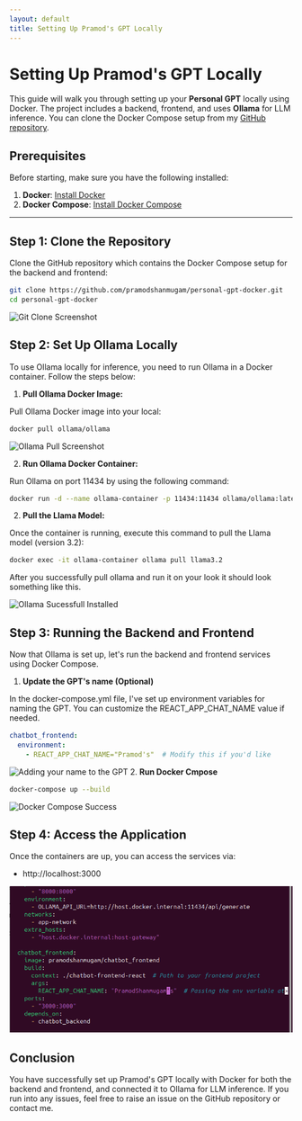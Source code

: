 ```yaml
---
layout: default
title: Setting Up Pramod's GPT Locally
---
```


# Setting Up Pramod's GPT Locally

This guide will walk you through setting up your **Personal GPT** locally using Docker. The project includes a backend, frontend, and uses **Ollama** for LLM inference. You can clone the Docker Compose setup from my [GitHub repository](https://github.com/pramodshanmugam/personal-gpt-docker.git).

## Prerequisites

Before starting, make sure you have the following installed:

1. **Docker**: [Install Docker](https://docs.docker.com/get-docker/)
2. **Docker Compose**: [Install Docker Compose](https://docs.docker.com/compose/install/)

---

## Step 1: Clone the Repository

Clone the GitHub repository which contains the Docker Compose setup for the backend and frontend:

```bash
git clone https://github.com/pramodshanmugam/personal-gpt-docker.git
cd personal-gpt-docker
```
![Git Clone Screenshot](./assets/gitclone.png)

## Step 2: Set Up Ollama Locally

To use Ollama locally for inference, you need to run Ollama in a Docker container. Follow the steps below:

1. **Pull Ollama Docker Image:**

Pull Ollama Docker image into your local:

```bash
docker pull ollama/ollama
```
![Ollama Pull Screenshot](./assets/ollamapull.png)

2. **Run Ollama Docker Container:**

Run Ollama on port 11434 by using the following command:

```bash
docker run -d --name ollama-container -p 11434:11434 ollama/ollama:latest
```

2. **Pull the Llama Model:**

Once the container is running, execute this command to pull the Llama model (version 3.2):

```bash
docker exec -it ollama-container ollama pull llama3.2
```
After you successfully pull ollama and run it on your look it should look something like this.

![Ollama Sucessfull Installed](./assets/ollamasuccess.png)

## Step 3: Running the Backend and Frontend

Now that Ollama is set up, let's run the backend and frontend services using Docker Compose.

1. **Update the GPT's name (Optional)**

In the docker-compose.yml file, I've set up environment variables for naming the GPT. You can customize the REACT_APP_CHAT_NAME value if needed.

```yaml
chatbot_frontend:
  environment:
    - REACT_APP_CHAT_NAME="Pramod's"  # Modify this if you'd like
```

![Adding your name to the GPT](./assets/chaningname.png)
2. **Run Docker Cmpose**

```bash 
docker-compose up --build
```
![Docker Compose Success](./assets/dockercompose.png)

## Step 4: Access the Application

Once the containers are up, you can access the services via:

- http://localhost:3000

![Successfully Ran the GPT](./_site/assets/changingname.png)
## Conclusion 

You have successfully set up Pramod's GPT locally with Docker for both the backend and frontend, and connected it to Ollama for LLM inference. If you run into any issues, feel free to raise an issue on the GitHub repository or contact me.



